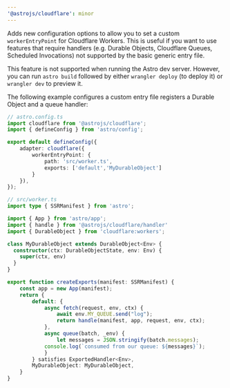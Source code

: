 ```yaml
---
'@astrojs/cloudflare': minor
---
```


Adds new configuration options to allow you to set a custom `workerEntryPoint` for Cloudflare Workers. This is useful if you want to use features that require handlers (e.g. Durable Objects, Cloudflare Queues, Scheduled Invocations) not supported by the basic generic entry file.

This feature is not supported when running the Astro dev server. However, you can run `astro build` followed by either `wrangler deploy` (to deploy it) or `wrangler dev` to preview it.

The following example configures a custom entry file registers a Durable Object and a queue handler:

```ts
// astro.config.ts
import cloudflare from '@astrojs/cloudflare';
import { defineConfig } from 'astro/config';

export default defineConfig({
	adapter: cloudflare({
		workerEntryPoint: {
			path: 'src/worker.ts',
			exports: ['default','MyDurableObject']
		}
	}),
});
```

```ts
// src/worker.ts
import type { SSRManifest } from 'astro';

import { App } from 'astro/app';
import { handle } from '@astrojs/cloudflare/handler'
import { DurableObject } from 'cloudflare:workers';

class MyDurableObject extends DurableObject<Env> {
  constructor(ctx: DurableObjectState, env: Env) {
    super(ctx, env)
  }
}

export function createExports(manifest: SSRManifest) {
	const app = new App(manifest);
	return {
		default: {
			async fetch(request, env, ctx) {
				await env.MY_QUEUE.send("log");
				return handle(manifest, app, request, env, ctx);
			},
			async queue(batch, _env) {
				let messages = JSON.stringify(batch.messages);
    		console.log(`consumed from our queue: ${messages}`);
			}
		} satisfies ExportedHandler<Env>,
		MyDurableObject: MyDurableObject,
	}
}
```
